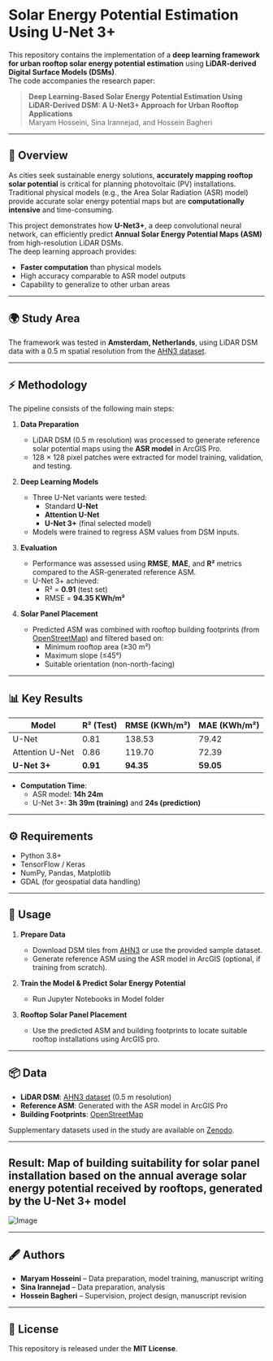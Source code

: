 # Solar Energy Potential Estimation Using U-Net 3+

This repository contains the implementation of a **deep learning framework for urban rooftop solar energy potential estimation** using **LiDAR-derived Digital Surface Models (DSMs)**.  
The code accompanies the research paper:  
> **Deep Learning-Based Solar Energy Potential Estimation Using LiDAR-Derived DSM: A U-Net3+ Approach for Urban Rooftop Applications**  
> Maryam Hosseini, Sina Irannejad, and Hossein Bagheri  

---

## 📄 Overview

As cities seek sustainable energy solutions, **accurately mapping rooftop solar potential** is critical for planning photovoltaic (PV) installations.  
Traditional physical models (e.g., the Area Solar Radiation (ASR) model) provide accurate solar energy potential maps but are **computationally intensive** and time-consuming.  

This project demonstrates how **U-Net3+**, a deep convolutional neural network, can efficiently predict **Annual Solar Energy Potential Maps (ASM)** from high-resolution LiDAR DSMs.  
The deep learning approach provides:  
- **Faster computation** than physical models  
- High accuracy comparable to ASR model outputs  
- Capability to generalize to other urban areas  

---

## 🌍 Study Area

The framework was tested in **Amsterdam, Netherlands**, using LiDAR DSM data with a 0.5 m spatial resolution from the [AHN3 dataset](https://www.ahn.nl/).  

---

## ⚡ Methodology

The pipeline consists of the following main steps:

1. **Data Preparation**
   - LiDAR DSM (0.5 m resolution) was processed to generate reference solar potential maps using the **ASR model** in ArcGIS Pro.
   - 128 × 128 pixel patches were extracted for model training, validation, and testing.

2. **Deep Learning Models**
   - Three U-Net variants were tested:
     - Standard **U-Net**
     - **Attention U-Net**
     - **U-Net 3+** (final selected model)
   - Models were trained to regress ASM values from DSM inputs.

3. **Evaluation**
   - Performance was assessed using **RMSE**, **MAE**, and **R²** metrics compared to the ASR-generated reference ASM.
   - U-Net 3+ achieved:
     - R² = **0.91** (test set)
     - RMSE = **94.35 KWh/m²**

4. **Solar Panel Placement**
   - Predicted ASM was combined with rooftop building footprints (from [OpenStreetMap](https://www.openstreetmap.org/)) and filtered based on:
     - Minimum rooftop area (≥30 m²)
     - Maximum slope (≤45°)
     - Suitable orientation (non-north-facing)

---

## 📊 Key Results

| Model          | R² (Test) | RMSE (KWh/m²) | MAE (KWh/m²) |
|----------------|-----------|---------------|--------------|
| U-Net          | 0.81      | 138.53        | 79.42       |
| Attention U-Net| 0.86      | 119.70        | 72.39       |
| **U-Net 3+**   | **0.91**  | **94.35**     | **59.05**   |

- **Computation Time**:  
  - ASR model: **14h 24m**  
  - U-Net 3+: **3h 39m (training)** and **24s (prediction)**  

---


## ⚙️ Requirements

- Python 3.8+
- TensorFlow / Keras
- NumPy, Pandas, Matplotlib
- GDAL (for geospatial data handling)


---

## 🚀 Usage

1. **Prepare Data**  
   - Download DSM tiles from [AHN3](https://www.ahn.nl/) or use the provided sample dataset.
   - Generate reference ASM using the ASR model in ArcGIS (optional, if training from scratch).

2. **Train the Model & Predict Solar Energy Potential**  
   - Run Jupyter Notebooks in Model folder

4. **Rooftop Solar Panel Placement**  
   - Use the predicted ASM and building footprints to locate suitable rooftop installations using ArcGIS pro.

---

## 📦 Data

- **LiDAR DSM**: [AHN3 dataset](https://www.ahn.nl/) (0.5 m resolution)
- **Reference ASM**: Generated with the ASR model in ArcGIS Pro
- **Building Footprints**: [OpenStreetMap](https://www.openstreetmap.org/)

Supplementary datasets used in the study are available on [Zenodo](https://zenodo.org/records/14214616).  

---

## Result: Map of building suitability for solar panel installation based on the annual average solar energy potential received by rooftops, generated by the U-Net 3+ model
![Image](https://github.com/hbagh/Solar_Energy_UNET3Plus/Images/Result1.png)

---

## 🖋️ Authors

- **Maryam Hosseini** – Data preparation, model training, manuscript writing  
- **Sina Irannejad** – Data preparation, analysis  
- **Hossein Bagheri** – Supervision, project design, manuscript revision  

---

## 📜 License

This repository is released under the **MIT License**.  
